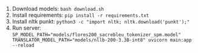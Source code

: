 1. Download models: `bash download.sh`
2. Install requirements: `pip install -r requirements.txt`
3. Install nltk punkt: `python3 -c "import nltk; nltk.download('punkt');"`
4. Run server: `SP_MODEL_PATH="models/flores200_sacrebleu_tokenizer_spm.model" TRANSLATOR_MODEL_PATH="models/nllb-200-3.3B-int8" uvicorn main:app --reload`
